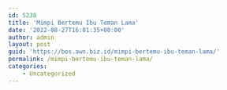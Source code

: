```yaml
---
id: 5238
title: 'Mimpi Bertemu Ibu Teman Lama'
date: '2022-08-27T16:01:35+00:00'
author: admin
layout: post
guid: 'https://bos.awn.biz.id/mimpi-bertemu-ibu-teman-lama/'
permalink: /mimpi-bertemu-ibu-teman-lama/
categories:
    - Uncategorized
---
```


